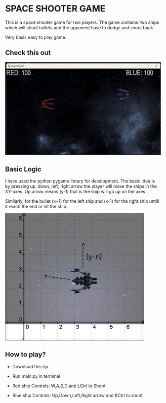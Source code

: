 
# SPACE SHOOTER GAME

This is a space shooter game for two players.
The game contains two ships which will shoot bullets and the opponent have to dodge and shoot back.

Very basic easy to play game.



## Check this out

![Alt text](media/GAME_SS.png)

## Basic Logic

I have used the python pygame library for development.
The basic idea is by pressing up, down, left, right arrow the player will move the ships in the XY-axes. Up arrow means (y-1) that is the ship will go up on the axes.

Similarly, for the bullet (x+1) for the left ship and (x-1) for the right ship untill it reach the end or hit the ship.


![Alt text](media/Project.jpg)

## How to play?

- Download the zip

- Run main.py in terminal

- Red ship Controls: W,A,S,D and LCtrl to Shoot
- Blue ship Controls: Up,Down,Left,Right arrow and RCtrl to shoot